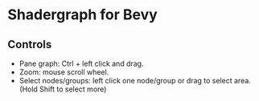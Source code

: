# Shadergraph for Bevy

## Controls

* Pane graph: Ctrl + left click and drag.
* Zoom: mouse scroll wheel.
* Select nodes/groups: left click one node/group or drag to select area.  (Hold Shift to select more)
